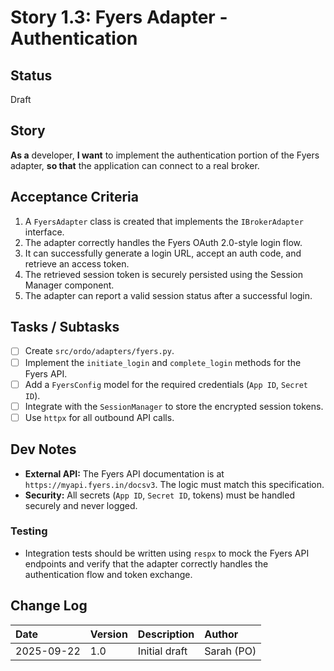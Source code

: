 # Story 1.3: Fyers Adapter - Authentication

## Status
Draft

## Story
**As a** developer,
**I want** to implement the authentication portion of the Fyers adapter,
**so that** the application can connect to a real broker.

## Acceptance Criteria
1. A `FyersAdapter` class is created that implements the `IBrokerAdapter` interface.
2. The adapter correctly handles the Fyers OAuth 2.0-style login flow.
3. It can successfully generate a login URL, accept an auth code, and retrieve an access token.
4. The retrieved session token is securely persisted using the Session Manager component.
5. The adapter can report a valid session status after a successful login.

## Tasks / Subtasks
- [ ] Create `src/ordo/adapters/fyers.py`.
- [ ] Implement the `initiate_login` and `complete_login` methods for the Fyers API.
- [ ] Add a `FyersConfig` model for the required credentials (`App ID`, `Secret ID`).
- [ ] Integrate with the `SessionManager` to store the encrypted session tokens.
- [ ] Use `httpx` for all outbound API calls.

## Dev Notes
- **External API:** The Fyers API documentation is at `https://myapi.fyers.in/docsv3`. The logic must match this specification.
- **Security:** All secrets (`App ID`, `Secret ID`, tokens) must be handled securely and never logged.

### Testing
- Integration tests should be written using `respx` to mock the Fyers API endpoints and verify that the adapter correctly handles the authentication flow and token exchange.

## Change Log
| Date | Version | Description | Author |
| :--- | :--- | :--- | :--- |
| 2025-09-22 | 1.0 | Initial draft | Sarah (PO) |
